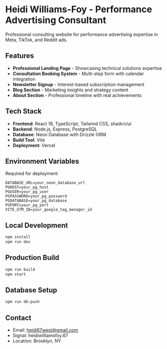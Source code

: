# Heidi Williams-Foy - Performance Advertising Consultant

Professional consulting website for performance advertising expertise in Meta, TikTok, and Reddit ads.

## Features

- **Professional Landing Page** - Showcasing technical solutions expertise
- **Consultation Booking System** - Multi-step form with calendar integration
- **Newsletter Signup** - Interest-based subscription management
- **Blog Section** - Marketing insights and strategy content
- **About Section** - Professional timeline with real achievements

## Tech Stack

- **Frontend**: React 18, TypeScript, Tailwind CSS, shadcn/ui
- **Backend**: Node.js, Express, PostgreSQL
- **Database**: Neon Database with Drizzle ORM
- **Build Tool**: Vite
- **Deployment**: Vercel

## Environment Variables

Required for deployment:

```
DATABASE_URL=your_neon_database_url
PGHOST=your_pg_host
PGUSER=your_pg_user
PGPASSWORD=your_pg_password
PGDATABASE=your_pg_database
PGPORT=your_pg_port
VITE_GTM_ID=your_google_tag_manager_id
```

## Local Development

```bash
npm install
npm run dev
```

## Production Build

```bash
npm run build
npm start
```

## Database Setup

```bash
npm run db:push
```

## Contact

- Email: heidi67west@gmail.com
- Signal: heidiwilliamsfoy.67
- Location: Brooklyn, NY